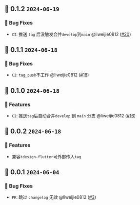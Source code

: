 

## 🌈 0.1.2 `2024-06-19` 
### 🐞 Bug Fixes
- `CI`: 推送 `tag` 后没触发合并`develop`到`main` @liweijie0812 ([#20](https://github.com/TDesignOteam/tdesign-changelog-action/pull/20))

## 🌈 0.1.1 `2024-06-18` 
### 🐞 Bug Fixes
- `CI`: `tag_push`不工作 @liweijie0812 ([#18](https://github.com/TDesignOteam/tdesign-changelog-action/pull/18))

## 🌈 0.1.0 `2024-06-18` 
### 🚀 Features
- `CI`: 推送`tag`后自动合并`develop` 到 `main` 分支 @liweijie0812 ([#16](https://github.com/TDesignOteam/tdesign-changelog-action/pull/16))


## 🌈 0.0.2 `2024-06-18` 
### 🚀 Features
- 兼容`tdesign-flutter`可外部传入`tag`


## 🌈 0.0.1 `2024-06-04` 
### 🐞 Bug Fixes
- `PR`: 跳过 `changelog` 无效 @liweijie0812 ([#3](https://github.com/TDesignOteam/tdesign-changelog-action/pull/3))
